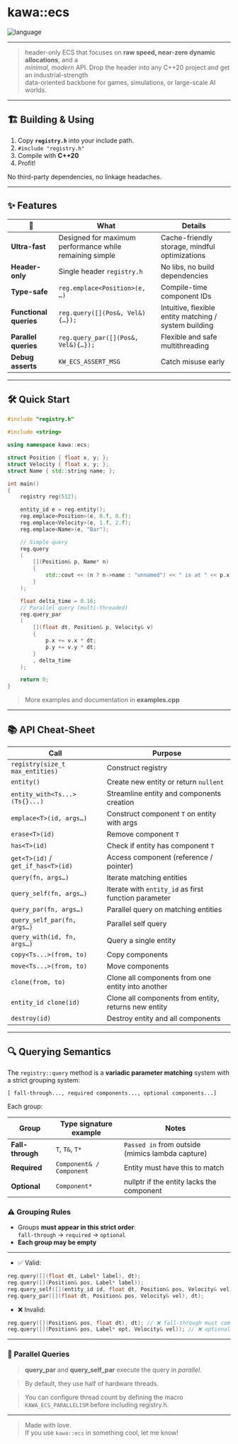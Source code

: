 #  **kawa::ecs**

![language](https://img.shields.io/badge/C%2B%2B-20-blue.svg)  

---

> header-only ECS that focuses on **raw speed, near-zero dynamic allocations**, and a  
> *minimal, modern* API. Drop the header into any C++20 project and get an industrial-strength  
> data-oriented backbone for games, simulations, or large-scale AI worlds.

---

## 🏗️ Building & Using

1. Copy **`registry.h`** into your include path.  
2. `#include "registry.h"`  
3. Compile with **C++20**  
4. Profit!

No third-party dependencies, no linkage headaches.

---

## ✨ Features

| 🚀                             | What                                                          | Details                                              |
| ------------------------------ | ------------------------------------------------------------- | ---------------------------------------------------- |
| **Ultra-fast**                 | Designed for maximum performance while remaining simple       | Cache-friendly storage, mindful optimizations        |
| **Header-only**                | Single header `registry.h`                                    | No libs, no build dependencies                        |
| **Type-safe**                  | `reg.emplace<Position>(e, …)`                                | Compile-time component IDs                            |
| **Functional queries**         | `reg.query([](Pos&, Vel&){…});`                              | Intuitive, flexible entity matching / system building |
| **Parallel queries**           | `reg.query_par([](Pos&, Vel&){…});`                          | Flexible and safe multithreading                       |
| **Debug asserts**              | `KW_ECS_ASSERT_MSG`                                          | Catch misuse early                                    |

---

## 🛠️ Quick Start

```cpp
#include "registry.h"

#include <string>

using namespace kawa::ecs;

struct Position { float x, y; };
struct Velocity { float x, y; };
struct Name { std::string name; };

int main()
{
    registry reg(512);

    entity_id e = reg.entity();
    reg.emplace<Position>(e, 0.f, 0.f);
    reg.emplace<Velocity>(e, 1.f, 2.f);
    reg.emplace<Name>(e, "Bar");

    // Simple query
    reg.query
    (
        [](Position& p, Name* n)
        {
            std::cout << (n ? n->name : "unnamed") << " is at " << p.x << " " << p.y << '\n';
        }
    );

    float delta_time = 0.16;
    // Parallel query (multi-threaded)
    reg.query_par
    (
        [](float dt, Position& p, Velocity& v)
        {
            p.x += v.x * dt;
            p.y += v.y * dt;
        }
        , delta_time
    );

    return 0;
}

```
> More examples and documentation in **examples.cpp**
---

## 📚 API Cheat‑Sheet

| Call                                 | Purpose                                              |
| ------------------------------------ | ---------------------------------------------------- |
| `registry(size_t max_entities)`      | Construct registry                                   |
| `entity()`                           | Create new entity or return `nullent`                |
| `entity_with<Ts...>(Ts{}...)`        | Streamline entity and components creation            |
| `emplace<T>(id, args…)`              | Construct component `T` on entity with args          |
| `erase<T>(id)`                       | Remove component `T`                                 |
| `has<T>(id)`                         | Check if entity has component `T`                    |
| `get<T>(id)` / `get_if_has<T>(id)`   | Access component (reference / pointer)               |
| `query(fn, args…)`                   | Iterate matching entities                            |
| `query_self(fn, args…)`              | Iterate with `entity_id` as first function parameter |
| `query_par(fn, args…)`               | Parallel query on matching entities                  |
| `query_self_par(fn, args…)`          | Parallel self query                                  |
| `query_with(id, fn, args…)`          | Query a single entity                                |
| `copy<Ts...>(from, to)`              | Copy components                                      |
| `move<Ts...>(from, to)`              | Move components                                      |
| `clone(from, to)`                    | Clone all components from one entity into another    |
| `entity_id clone(id)`                | Clone all components from entity, returns new entity |
| `destroy(id)`                        | Destroy entity and all components                    |


---

## 🔍 Querying Semantics

The `registry::query` method is a **variadic parameter matching** system with a strict grouping system:

```
[ fall-through..., required components..., optional components...]
```

Each group:

| Group            | Type signature example        | Notes                                            |
|------------------|-------------------------------|--------------------------------------------------|
| **Fall-through** | `T`, `T&`, `T*`               | `Passed in` from outside (mimics lambda capture) |
| **Required**     | `Component& / Component`      | Entity must have this to match                   |
| **Optional**     | `Component*`                  | nullptr if the entity lacks the component        |

### ⚠️ Grouping Rules

- Groups **must appear in this strict order**:  
  `fall-through` → `required` → `optional`
- **Each group may be empty**
 
---

- ✅ Valid:

```cpp
reg.query([](float dt, Label* label), dt);
reg.query([](Position& pos, Label* label));
reg.query_self([](entity_id id, float dt, Position& pos, Velocity& vel), dt);
reg.query_par([](float dt, Position& pos, Velocity& vel), dt);
```

- ❌ Invalid:

```cpp
reg.query([](Position& pos, float dt), dt); // ❌ fall-through must come first
reg.query([](Position& pos, Label* opt, Velocity& vel)); // ❌ optional must come last
```

---

### 🧵 Parallel Queries
> **query_par** and **query_self_par** execute the query in *parallel*.

> By default, they use half of hardware threads.

> You can configure thread count by defining the macro `KAWA_ECS_PARALLELISM` before including registry.h.

---

> Made with love.  
> If you use `kawa::ecs` in something cool, let me know!
